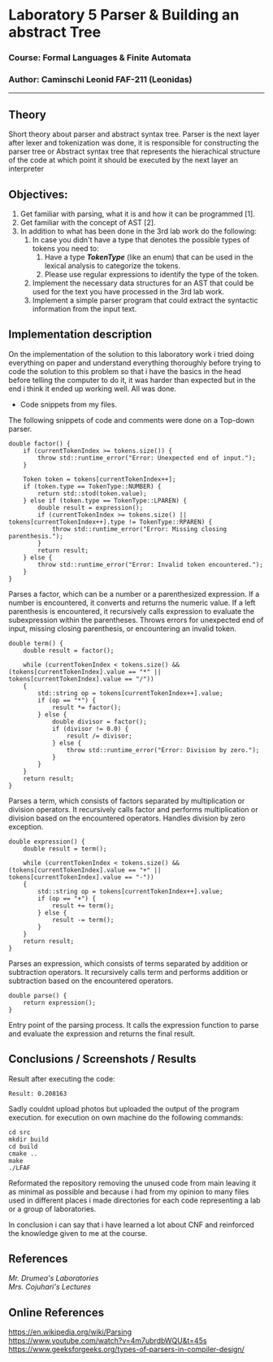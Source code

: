 # Laboratory 5 Parser & Building an abstract Tree

### Course: Formal Languages & Finite Automata
### Author: Caminschi Leonid FAF-211 (Leonidas)

----

## Theory
Short theory about parser and abstract syntax tree.
Parser is the next layer after lexer and tokenization was done, it is responsible for constructing the parser tree or Abstract syntax tree that represents the hierachical structure of the code at which point it should be executed by the next layer an interpreter


## Objectives:
1. Get familiar with parsing, what it is and how it can be programmed [1].
2. Get familiar with the concept of AST [2].
3. In addition to what has been done in the 3rd lab work do the following:
   1. In case you didn't have a type that denotes the possible types of tokens you need to:
      1. Have a type __*TokenType*__ (like an enum) that can be used in the lexical analysis to categorize the tokens. 
      2. Please use regular expressions to identify the type of the token.
   2. Implement the necessary data structures for an AST that could be used for the text you have processed in the 3rd lab work.
   3. Implement a simple parser program that could extract the syntactic information from the input text.

## Implementation description

On the implementation of the solution to this laboratory work i tried doing everything on paper and understand
everything thoroughly before trying to code the solution to this problem so that i have the basics in the head
before telling the computer to do it, it was harder than expected but in the end i think it ended up working well.
All was done.

* Code snippets from my files.

The following snippets of code and comments were done on a Top-down parser.

```
double factor() {
    if (currentTokenIndex >= tokens.size()) {
        throw std::runtime_error("Error: Unexpected end of input.");
    }

    Token token = tokens[currentTokenIndex++];
    if (token.type == TokenType::NUMBER) {
        return std::stod(token.value);
    } else if (token.type == TokenType::LPAREN) {
        double result = expression();
        if (currentTokenIndex >= tokens.size() || tokens[currentTokenIndex++].type != TokenType::RPAREN) {
            throw std::runtime_error("Error: Missing closing parenthesis.");
        }
        return result;
    } else {
        throw std::runtime_error("Error: Invalid token encountered.");
    }
}
```

Parses a factor, which can be a number or a parenthesized expression. If a number is encountered, it converts and returns the numeric value. If a left parenthesis is encountered, it recursively calls expression to evaluate the subexpression within the parentheses. Throws errors for unexpected end of input, missing closing parenthesis, or encountering an invalid token.

```
double term() {
    double result = factor();

    while (currentTokenIndex < tokens.size() &&(tokens[currentTokenIndex].value == "*" || tokens[currentTokenIndex].value == "/")) 
    {
        std::string op = tokens[currentTokenIndex++].value;
        if (op == "*") {
            result *= factor();
        } else {
            double divisor = factor();
            if (divisor != 0.0) {
                result /= divisor;
            } else {
                throw std::runtime_error("Error: Division by zero.");
            }
        }
    }
    return result;
}
```

Parses a term, which consists of factors separated by multiplication or division operators. It recursively calls factor and performs multiplication or division based on the encountered operators. Handles division by zero exception.

```
double expression() {
    double result = term();

    while (currentTokenIndex < tokens.size() && (tokens[currentTokenIndex].value == "+" || tokens[currentTokenIndex].value == "-")) 
    {
        std::string op = tokens[currentTokenIndex++].value;
        if (op == "+") {
            result += term();
        } else {
            result -= term();
        }
    }
    return result;
}
```

Parses an expression, which consists of terms separated by addition or subtraction operators. It recursively calls term and performs addition or subtraction based on the encountered operators.

```
double parse() {
    return expression();
}
```

Entry point of the parsing process. It calls the expression function to parse and evaluate the expression and returns the final result.

## Conclusions / Screenshots / Results

Result after executing the code:

```
Result: 0.208163
```

Sadly couldnt upload photos but uploaded the output of the program execution.
for execution on own machine do the following commands:<br />

```
cd src
mkdir build
cd build
cmake ..
make
./LFAF
```

Reformated the repository removing the unused code from main leaving it as minimal as possible and because i had from my opinion to many files used in different places i made directories for each code representing a lab or a group of laboratories.

In conclusion i can say that i have learned a lot about CNF and reinforced the knowledge
given to me at the course.

## References

*Mr. Drumea's Laboratories*<br />
*Mrs. Cojuhari's Lectures*

## Online References

https://en.wikipedia.org/wiki/Parsing<br />
https://www.youtube.com/watch?v=4m7ubrdbWQU&t=45s<br />
https://www.geeksforgeeks.org/types-of-parsers-in-compiler-design/
